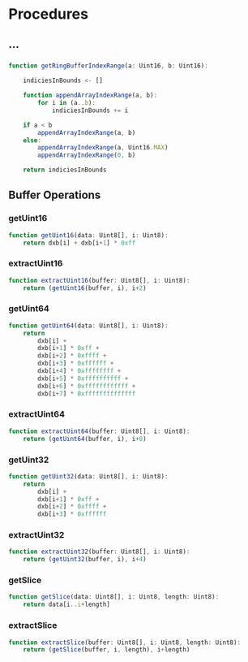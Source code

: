# Procedures

## ...


### 

```typescript
function getRingBufferIndexRange(a: Uint16, b: Uint16):
	
	indiciesInBounds <- []

	function appendArrayIndexRange(a, b):
		for i in (a..b):
			indiciesInBounds += i

	if a < b
		appendArrayIndexRange(a, b)
	else:
		appendArrayIndexRange(a, Uint16.MAX)
		appendArrayIndexRange(0, b)

	return indiciesInBounds
```

## Buffer Operations

### getUint16
```typescript
function getUint16(data: Uint8[], i: Uint8):
	return dxb[i] + dxb[i+1] * 0xff
```

### extractUint16
```typescript
function extractUint16(buffer: Uint8[], i: Uint8):
	return (getUint16(buffer, i), i+2)
```
### getUint64
```typescript
function getUint64(data: Uint8[], i: Uint8):
	return 
		dxb[i] + 
		dxb[i+1] * 0xff +
		dxb[i+2] * 0xffff +
		dxb[i+3] * 0xffffff +
		dxb[i+4] * 0xffffffff +
		dxb[i+5] * 0xffffffffff +
		dxb[i+6] * 0xffffffffffff +
		dxb[i+7] * 0xffffffffffffff
```

### extractUint64
```typescript
function extractUint64(buffer: Uint8[], i: Uint8):
	return (getUint64(buffer, i), i+8)
```
### getUint32
```typescript
function getUint32(data: Uint8[], i: Uint8):
	return 
		dxb[i] + 
		dxb[i+1] * 0xff +
		dxb[i+2] * 0xffff +
		dxb[i+3] * 0xffffff
```
### extractUint32
```typescript
function extractUint32(buffer: Uint8[], i: Uint8):
	return (getUint32(buffer, i), i+4)
```

### getSlice
```typescript
function getSlice(data: Uint8[], i: Uint8, length: Uint8):
	return data[i..i+length]
```

### extractSlice
```typescript
function extractSlice(buffer: Uint8[], i: Uint8, length: Uint8):
	return (getSlice(buffer, i, length), i+length)
```